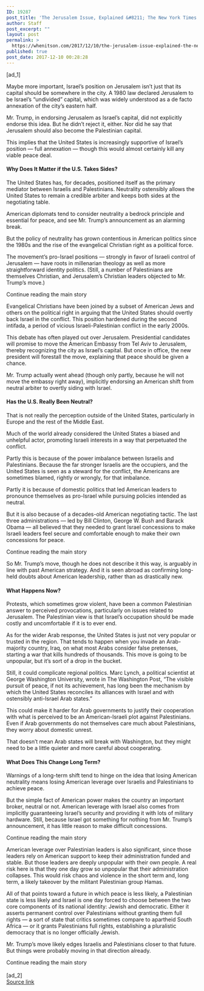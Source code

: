 ```yaml
---
ID: 19287
post_title: 'The Jerusalem Issue, Explained &#8211; The New York Times'
author: Staff
post_excerpt: ""
layout: post
permalink: >
  https://whenitson.com/2017/12/10/the-jerusalem-issue-explained-the-new-york-times/
published: true
post_date: 2017-12-10 00:28:28
---
```

 [ad_1]
<br><div>
        <p class="story-body-text story-content" data-para-count="272" data-total-count="1420" id="story-continues-3">Maybe more important, Israel’s position on Jerusalem isn’t just that its capital should be somewhere in the city. A 1980 law declared Jerusalem to be Israel’s “undivided” capital, which was widely understood as a de facto annexation of the city’s eastern half.</p><p class="story-body-text story-content" data-para-count="203" data-total-count="1623">Mr. Trump, in endorsing Jerusalem as Israel’s capital, did not explicitly endorse this idea. But he didn’t reject it, either. Nor did he say that Jerusalem should also become the Palestinian capital.</p><p class="story-body-text story-content" data-para-count="172" data-total-count="1795">This implies that the United States is increasingly supportive of Israel’s position — full annexation — though this would almost certainly kill any viable peace deal.</p><h4 class="story-subheading story-content" data-para-count="43" data-total-count="1838">Why Does It Matter if the U.S. Takes Sides?</h4><p class="story-body-text story-content" data-para-count="235" data-total-count="2073">The United States has, for decades, positioned itself as the primary mediator between Israelis and Palestinians. Neutrality ostensibly allows the United States to remain a credible arbiter and keeps both sides at the negotiating table.</p><p class="story-body-text story-content" data-para-count="148" data-total-count="2221">American diplomats tend to consider neutrality a bedrock principle and essential for peace, and see Mr. Trump’s announcement as an alarming break.</p><p class="story-body-text story-content" data-para-count="157" data-total-count="2378">But the policy of neutrality has grown contentious in American politics since the 1980s and the rise of the evangelical Christian right as a political force.</p><p class="story-body-text story-content" data-para-count="309" data-total-count="2687">The movement’s pro-Israel positions — strongly in favor of Israeli control of Jerusalem — have roots in millenarian theology as well as more straightforward identity politics. (Still, a number of Palestinians are themselves Christian, and Jerusalem’s Christian leaders objected to Mr. Trump’s move.)</p><div id="story-ad-2" class="story-ad ad ad-placeholder nocontent robots-nocontent ">
    
Continue reading the main story
</div>
<p class="story-body-text story-content" data-para-count="300" data-total-count="2987" id="story-continues-4">Evangelical Christians have been joined by a subset of American Jews and others on the political right in arguing that the United States should overtly back Israel in the conflict. This position hardened during the second intifada, a period of vicious Israeli-Palestinian conflict in the early 2000s.</p><p class="story-body-text story-content" data-para-count="305" data-total-count="3292">This debate has often played out over Jerusalem. Presidential candidates will promise to move the American Embassy from Tel Aviv to Jerusalem, thereby recognizing the city as Israel’s capital. But once in office, the new president will forestall the move, explaining that peace should be given a chance.</p><p class="story-body-text story-content" data-para-count="191" data-total-count="3483">Mr. Trump actually went ahead (though only partly, because he will not move the embassy right away), implicitly endorsing an American shift from neutral arbiter to overtly siding with Israel.</p>

<h4 class="story-subheading story-content" data-para-count="33" data-total-count="3516">Has the U.S. Really Been Neutral?</h4><p class="story-body-text story-content" data-para-count="119" data-total-count="3635">That is not really the perception outside of the United States, particularly in Europe and the rest of the Middle East.</p><p class="story-body-text story-content" data-para-count="152" data-total-count="3787">Much of the world already considered the United States a biased and unhelpful actor, promoting Israeli interests in a way that perpetuated the conflict.</p><p class="story-body-text story-content" data-para-count="270" data-total-count="4057">Partly this is because of the power imbalance between Israelis and Palestinians. Because the far stronger Israelis are the occupiers, and the United States is seen as a steward for the conflict, the Americans are sometimes blamed, rightly or wrongly, for that imbalance.</p><p class="story-body-text story-content" data-para-count="150" data-total-count="4207">Partly it is because of domestic politics that led American leaders to pronounce themselves as pro-Israel while pursuing policies intended as neutral.</p><p class="story-body-text story-content" data-para-count="318" data-total-count="4525">But it is also because of a decades-old American negotiating tactic. The last three administrations — led by Bill Clinton, George W. Bush and Barack Obama — all believed that they needed to grant Israel concessions to make Israeli leaders feel secure and comfortable enough to make their own concessions for peace.</p><div id="story-ad-3" class="story-ad ad ad-placeholder nocontent robots-nocontent ">
    
Continue reading the main story
</div>
<p class="story-body-text story-content" data-para-count="224" data-total-count="4749" id="story-continues-5">So Mr. Trump’s move, though he does not describe it this way, is arguably in line with past American strategy. And it is seen abroad as confirming long-held doubts about American leadership, rather than as drastically new.</p><h4 class="story-subheading story-content" data-para-count="17" data-total-count="4766">What Happens Now?</h4><p class="story-body-text story-content" data-para-count="262" data-total-count="5028">Protests, which sometimes grow violent, have been a common Palestinian answer to perceived provocations, particularly on issues related to Jerusalem. The Palestinian view is that Israel’s occupation should be made costly and uncomfortable if it is to ever end.</p><p class="story-body-text story-content" data-para-count="340" data-total-count="5368">As for the wider Arab response, the United States is just not very popular or trusted in the region. That tends to happen when you invade an Arab-majority country, Iraq, on what most Arabs consider false pretenses, starting a war that kills hundreds of thousands. This move is going to be unpopular, but it’s sort of a drop in the bucket.</p><p class="story-body-text story-content" data-para-count="339" data-total-count="5707">Still, it could complicate regional politics. Marc Lynch, a political scientist at George Washington University, wrote in The Washington Post, “The visible pursuit of peace, if not its achievement, has long been the mechanism by which the United States reconciles its alliances with Israel and with ostensibly anti-Israel Arab states.”</p><p class="story-body-text story-content" data-para-count="258" data-total-count="5965">This could make it harder for Arab governments to justify their cooperation with what is perceived to be an American-Israeli plot against Palestinians. Even if Arab governments do not themselves care much about Palestinians, they worry about domestic unrest.</p><p class="story-body-text story-content" data-para-count="138" data-total-count="6103">That doesn’t mean Arab states will break with Washington, but they might need to be a little quieter and more careful about cooperating.</p><h4 class="story-subheading story-content" data-para-count="32" data-total-count="6135">What Does This Change Long Term?</h4><p class="story-body-text story-content" data-para-count="167" data-total-count="6302">Warnings of a long-term shift tend to hinge on the idea that losing American neutrality means losing American leverage over Israelis and Palestinians to achieve peace.</p><p class="story-body-text story-content" data-para-count="364" data-total-count="6666">But the simple fact of American power makes the country an important broker, neutral or not. American leverage with Israel also comes from implicitly guaranteeing Israel’s security and providing it with lots of military hardware. Still, because Israel got something for nothing from Mr. Trump’s announcement, it has little reason to make difficult concessions.</p><div id="story-ad-4" class="story-ad ad ad-placeholder nocontent robots-nocontent ">
    
Continue reading the main story
</div>
<p class="story-body-text story-content" data-para-count="439" data-total-count="7105" id="story-continues-6">American leverage over Palestinian leaders is also significant, since those leaders rely on American support to keep their administration funded and stable. But those leaders are deeply unpopular with their own people. A real risk here is that they one day grow so unpopular that their administration collapses. This would risk chaos and violence in the short term and, long term, a likely takeover by the militant Palestinian group Hamas.</p><p class="story-body-text story-content" data-para-count="502" data-total-count="7607">All of that points toward a future in which peace is less likely, a Palestinian state is less likely and Israel is one day forced to choose between the two core components of its national identity: Jewish and democratic. Either it asserts permanent control over Palestinians without granting them full rights — a sort of state that critics sometimes compare to apartheid South Africa — or it grants Palestinians full rights, establishing a pluralistic democracy that is no longer officially Jewish.</p><p class="story-body-text story-content" data-para-count="139" data-total-count="7746">Mr. Trump’s move likely edges Israelis and Palestinians closer to that future. But things were probably moving in that direction already.</p>Continue reading the main story
    </div>
<br>[ad_2]
<br><a href="https://www.nytimes.com/2017/12/09/world/middleeast/jerusalem-trump-capital.html?partner=rss&#038;emc=rss">Source link </a>